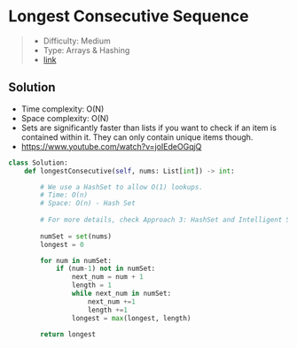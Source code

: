# Longest Consecutive Sequence

> - Difficulty: Medium
> - Type: Arrays & Hashing
> - [link](https://leetcode.com/problems/longest-consecutive-sequence/)

## Solution
- Time complexity: O(N)
- Space complexity: O(N)
- Sets are significantly faster than lists if you want to check if an item is contained within it. They can only contain unique items though.
- https://www.youtube.com/watch?v=joIEdeOGqjQ

```python
class Solution:
    def longestConsecutive(self, nums: List[int]) -> int:

        # We use a HashSet to allow O(1) lookups.
        # Time: O(n)
        # Space: O(n) - Hash Set
                
        # For more details, check Approach 3: HashSet and Intelligent Sequence Building on LeetCode.
        
        numSet = set(nums)
        longest = 0

        for num in numSet:
            if (num-1) not in numSet:
                next_num = num + 1                
                length = 1
                while next_num in numSet:
                    next_num +=1
                    length +=1
                longest = max(longest, length)
        
        return longest
```
